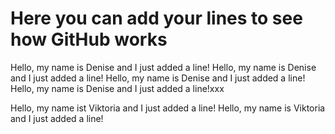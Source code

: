 # Here you can add your lines to see how GitHub works 

Hello, my name is Denise and I just added a line!
Hello, my name is Denise and I just added a line!
Hello, my name is Denise and I just added a line!
Hello, my name is Denise and I just added a line!xxx

Hello, my name ist Viktoria and I just added a line!
Hello, my name is Viktoria and I just added a line!